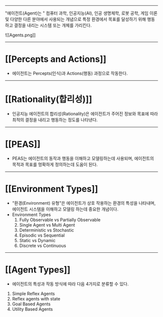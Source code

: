 
---
"에이전트(Agent)는 " 컴퓨터 과학, 인공지능(AI), 인공 생명체학, 로봇 공학, 게임 이론 및 다양한 다른 분야에서 사용되는 개념으로 특정 환경에서 목표를 달성하기 위해 행동하고 결정을 내리는 시스템 또는 개체를 가리킨다. 

![[Agents.png]]

---
# [[Percepts and Actions]]

- 에이전트는 Percepts(인식)과 Actions(행동) 과정으로 작동한다.
---
# [[Rationality(합리성)]]

- 인공지능 에이전트의 합리성(Rationality)은 에이전트가 주어진 정보와 목표에 따라 최적의 결정을 내리고 행동하는 정도를 나타낸다.
---
# [[PEAS]]

- PEAS는 에이전트의 동작과 행동을 이해하고 모델링하는데 사용되며, 에이전트의 목적과 목표를 멍확하게 정의하는데 도움이 된다.
---
# [[Environment Types]]

- "환경(Environment) 유형"은 에이전트가 상호 작용하는 환경의 특성을 나타내며, 에이전트 시스템을 이해하고 모델링 하는데 중요한 개념이다.
- Environment Types
  1. Fully Observable vs Partially Observable
  2. Single Agent vs Multi Agent
  3. Deterministic vs Stochastic
  4. Episodic vs Sequential
  5. Static vs Dynamic
  6. Discrete vs Continuous
---
# [[Agent Types]]

- 에이전트의 특성과 작동 방식에 따라 다음 4가지로 분류할 수 있다.
1. Simple Reflex Agents
2. Reflex agents with state
3. Goal Based Agents
4. Utility Based Agents 
